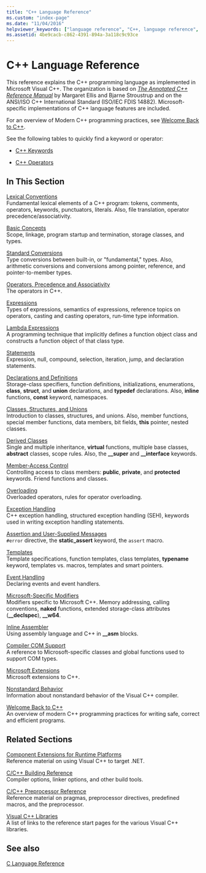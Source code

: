 ```yaml
---
title: "C++ Language Reference"
ms.custom: "index-page"
ms.date: "11/04/2016"
helpviewer_keywords: ["language reference", "C++, language reference", "language reference, Visual C++", "Visual C++, language reference"]
ms.assetid: 4be9cacb-c862-4391-894a-3a118c9c93ce
---
```

# C++ Language Reference

This reference explains the C++ programming language as implemented in Microsoft Visual C++. The organization is based on [*The Annotated C++ Reference Manual*](http://www.stroustrup.com/arm.html) by Margaret Ellis and Bjarne Stroustrup and on the ANSI/ISO C++ International Standard (ISO/IEC FDIS 14882). Microsoft-specific implementations of C++ language features are included.

For an overview of Modern C++ programming practices, see [Welcome Back to C++](welcome-back-to-cpp-modern-cpp.md).

See the following tables to quickly find a keyword or operator:

- [C++ Keywords](../cpp/keywords-cpp.md)

- [C++ Operators](../cpp/cpp-built-in-operators-precedence-and-associativity.md)

## In This Section

[Lexical Conventions](../cpp/lexical-conventions.md)<br/>
Fundamental lexical elements of a C++ program: tokens, comments, operators, keywords, punctuators, literals. Also, file translation, operator precedence/associativity.

[Basic Concepts](../cpp/basic-concepts-cpp.md)<br/>
Scope, linkage, program startup and termination, storage classes, and types.

[Standard Conversions](../cpp/standard-conversions.md)<br/>
Type conversions between built-in, or "fundamental," types. Also, arithmetic conversions and conversions among pointer, reference, and pointer-to-member types.

[Operators, Precedence and Associativity](../cpp/cpp-built-in-operators-precedence-and-associativity.md)<br/>
The operators in C++.

[Expressions](../cpp/expressions-cpp.md)<br/>
Types of expressions, semantics of expressions, reference topics on operators, casting and casting operators, run-time type information.

[Lambda Expressions](../cpp/lambda-expressions-in-cpp.md)<br/>
A programming technique that implicitly defines a function object class and constructs a function object of that class type.

[Statements](../cpp/statements-cpp.md)<br/>
Expression, null, compound, selection, iteration, jump, and declaration statements.

[Declarations and Definitions](declarations-and-definitions-cpp.md)<br/>
Storage-class specifiers, function definitions, initializations, enumerations, **class**, **struct**, and **union** declarations, and **typedef** declarations. Also, **inline** functions, **const** keyword, namespaces.

[Classes, Structures, and Unions](../cpp/classes-and-structs-cpp.md)<br/>
Introduction to classes, structures, and unions. Also, member functions, special member functions, data members, bit fields, **this** pointer, nested classes.

[Derived Classes](../cpp/inheritance-cpp.md)<br/>
Single and multiple inheritance, **virtual** functions, multiple base classes, **abstract** classes, scope rules. Also, the **__super** and **__interface** keywords.

[Member-Access Control](../cpp/member-access-control-cpp.md)<br/>
Controlling access to class members: **public**, **private**, and **protected** keywords. Friend functions and classes.

[Overloading](operator-overloading.md)<br/>
Overloaded operators, rules for operator overloading.

[Exception Handling](../cpp/exception-handling-in-visual-cpp.md)<br/>
C++ exception handling, structured exception handling (SEH), keywords used in writing exception handling statements.

[Assertion and User-Supplied Messages](../cpp/assertion-and-user-supplied-messages-cpp.md)<br/>
`#error` directive, the **static_assert** keyword, the `assert` macro.

[Templates](../cpp/templates-cpp.md)<br/>
Template specifications, function templates, class templates, **typename** keyword, templates vs. macros, templates and smart pointers.

[Event Handling](../cpp/event-handling.md)<br/>
Declaring events and event handlers.

[Microsoft-Specific Modifiers](../cpp/microsoft-specific-modifiers.md)<br/>
Modifiers specific to Microsoft C++. Memory addressing, calling conventions, **naked** functions, extended storage-class attributes (**__declspec**), **__w64**.

[Inline Assembler](../assembler/inline/inline-assembler.md)<br/>
Using assembly language and C++ in **__asm** blocks.

[Compiler COM Support](../cpp/compiler-com-support.md)<br/>
A reference to Microsoft-specific classes and global functions used to support COM types.

[Microsoft Extensions](../cpp/microsoft-extensions.md)<br/>
Microsoft extensions to C++.

[Nonstandard Behavior](../cpp/nonstandard-behavior.md)<br/>
Information about nonstandard behavior of the Visual C++ compiler.

[Welcome Back to C++](welcome-back-to-cpp-modern-cpp.md)<br/>
An overview of modern C++ programming practices for writing safe, correct and efficient programs.

## Related Sections

[Component Extensions for Runtime Platforms](../extensions/component-extensions-for-runtime-platforms.md)<br/>
Reference material on using Visual C++ to target .NET.

[C/C++ Building Reference](../build/reference/c-cpp-building-reference.md)<br/>
Compiler options, linker options, and other build tools.

[C/C++ Preprocessor Reference](../preprocessor/c-cpp-preprocessor-reference.md)<br/>
Reference material on pragmas, preprocessor directives, predefined macros, and the preprocessor.

[Visual C++ Libraries](../standard-library/cpp-standard-library-reference.md)<br/>
A list of links to the reference start pages for the various Visual C++ libraries.

## See also

[C Language Reference](../c-language/c-language-reference.md)
